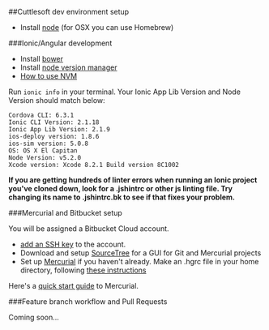 ##Cuttlesoft dev environment setup

* Install [node](https://nodejs.org/en/download/package-manager/) (for OSX you can use Homebrew)

###Ionic/Angular development
* Install [bower](https://bower.io/)
* Install [node version manager](https://github.com/creationix/nvm)
* [How to use NVM](https://davidwalsh.name/nvm)

Run ```ionic info``` in your terminal. Your Ionic App Lib Version and Node Version should match below:
```
Cordova CLI: 6.3.1
Ionic CLI Version: 2.1.18
Ionic App Lib Version: 2.1.9
ios-deploy version: 1.8.6
ios-sim version: 5.0.8
OS: OS X El Capitan
Node Version: v5.2.0
Xcode version: Xcode 8.2.1 Build version 8C1002
```

**If you are getting hundreds of linter errors when running an Ionic project you've cloned down, look for a .jshintrc or other js linting file. Try changing its name to .jshintrc.bk to see if that fixes your problem.**

###Mercurial and Bitbucket setup

You will be assigned a Bitbucket Cloud account.

* [add an SSH key](https://confluence.atlassian.com/bitbucket/add-an-ssh-key-to-an-account-302811853.html) to the account.
* Download and setup [SourceTree](https://confluence.atlassian.com/bitbucket/set-up-sourcetree-603488472.html) for a GUI for Git and Mercurial projects
* Set up [Mercurial](https://confluence.atlassian.com/bitbucket/set-up-mercurial-726371757.html) if you haven't already. Make an .hgrc file in your home directory, following [these instructions](https://confluence.atlassian.com/bitbucket/set-up-mercurial-726371757.html)

Here's a [quick start guide](https://www.mercurial-scm.org/quickstart) to Mercurial.

###Feature branch workflow and Pull Requests

Coming soon...
